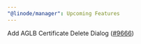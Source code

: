 ```yaml
---
"@linode/manager": Upcoming Features
---
```


Add AGLB Certificate Delete Dialog ([#9666](https://github.com/linode/manager/pull/9666))
